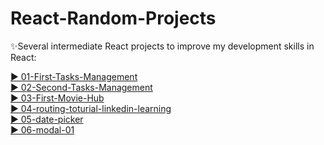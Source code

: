 # React-Random-Projects


✨Several intermediate React projects to improve my development  skills in React:

[▶️ 01-First-Tasks-Management](https://first-tasks-management.netlify.app/)<br/>
[▶️ 02-Second-Tasks-Management](https://second-tasks-management.netlify.app/)<br/>
[▶️ 03-First-Movie-Hub](https://first-movie-hub.netlify.app/)<br/>
[▶️ 04-routing-toturial-linkedin-learning](https://routing-toturial-linkedin-learning.netlify.app/)<br/>
[▶️ 05-date-picker](https://date-picker-01.netlify.app/)<br/>
[▶️ 06-modal-01](https://modal-01.netlify.app/)<br/>


